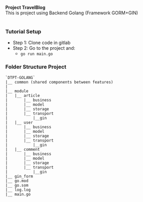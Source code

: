 **Project TravelBlog**
<br>
This is project using Backend Golang (Framework GORM+GIN)<br>
<br>
### Tutorial Setup
- Step 1: Clone code in gitlab
- Step 2: Go to the project and: 
    - `go run main.go`
### Folder Structure Project
```
`DTPT-GOLANG`
|__ common (shared components between features)
|
|__ module
|   |__ article
|       |__ business
|       |__ model
|       |__ storage
|       |__ transport
|           |__gin
|   |__ user
|       |__ business
|       |__ model
|       |__ storage
|       |__ transport
|           |__gin
|   |__ comment
|       |__ business
|       |__ model
|       |__ storage
|       |__ transport
|           |__gin
|__ gin_form
|__ go.mod
|__ go.som
|__ log.log
|__ main.go
```